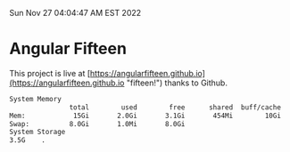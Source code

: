 Sun Nov 27 04:04:47 AM EST 2022

# Angular Fifteen


This project is live at [https://angularfifteen.github.io](https://angularfifteen.github.io "fifteen!") thanks to Github.

```bash
System Memory
               total        used        free      shared  buff/cache   available
Mem:            15Gi       2.0Gi       3.1Gi       454Mi        10Gi        12Gi
Swap:          8.0Gi       1.0Mi       8.0Gi
System Storage
3.5G	.
